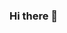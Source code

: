 ### Hi there 👋

<!--
**carverbg/carverbg** is a ✨ _special_ ✨ repository because its `README.md` (this file) appears on your GitHub profile.

Here are some ideas to get you started:

- 🔭 I’m currently working on GDD
- 🌱 I’m currently learning Game design and development
- 👯 I’m looking to collaborate on making a game
- 🤔 I’m looking for help with art
- 📫 How to reach me: boisgrossiantcarver@gmail.com
- 😄 Pronouns: he/him

